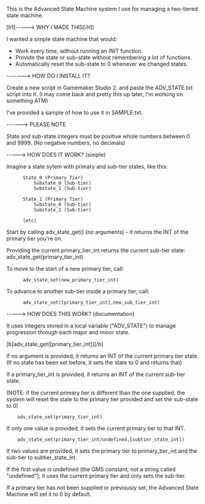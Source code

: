 This is the Advanced State Machine system I use for managing a two-tiered state machine.

[h1]-----> WHY I MADE THIS[/h1]

I wanted a simple state machine that would:
  * Work every time, without running an INIT function.
  * Provide the state or sub-state without remembering a lot of functions.
  * Automatically reset the sub-state to 0 whenever we changed states.
      

-------> HOW DO I INSTALL IT?

Create a new script in Gamemaker Studio 2, and paste the ADV_STATE.txt script into it. (I may come back and pretty this up later, I'm working on something ATM)

I've provided a sample of how to use it in SAMPLE.txt.
      

------> PLEASE NOTE

State and sub-state integers must be positive whole numbers between 0 and 9999.  (No negative numbers, no decimals)



-----> HOW DOES IT WORK? (simple)

Imagine a state sytem with primary and sub-tier states, like this:
      
          State_0 (Primary Tier)
              Substate_0 (Sub-tier)
              Substate_1 (Sub-tier)

          State_1 (Primary Tier)
              Substate_0 (Sub-tier)
              Substate_1 (Sub-tier)
          
          (etc)
      
Start by calling adv_state_get() (no arguments) - it returns the INT of the primary tier you're on.

Providing the current primary_tier_int returns the current sub-tier state: adv_state_get(primary_tier_int)

To move to the start of a new primary tier, call:
          
          adv_state_set(new_primary_tier_int)
          
To advance to another sub-tier inside a primary tier, call:
      
          adv_state_set([primary_tier_int],new_sub_tier_int)

          



-----> HOW DOES THIS WORK? (documentation)
    
It uses integers stored in a local variable ("ADV_STATE") to manage progression through each major and minor state.
    
[b]adv_state_get([primary_tier_int])[/b]
        
If no argument is provided, it returns an INT of the current primary tier state. (If no state has been set before, it sets the state to 0 and returns that)

If a primary_tier_int is provided, it returns an INT of the current sub-tier state.

(NOTE: if the current primary tier is different than the one supplied, the system will reset the state to the primary tier provided and set the sub-state to 0)

        
    
        adv_state_set(primary_tier_int)
        
If only one value is provided, it sets the current primary tier to that INT.


        adv_state_set(primary_tier_int/undefined,[subtier_state_int])

If two values are provided, it sets the primary tier to primary_tier_int and the sub-tier to subtier_state_int.

If the first value is undefined (the GMS constant, not a string called "undefined"), it uses the current primary tier and only sets the sub-tier.

If a primary tier has not been supplied or previously set, the Advanced State Machine will set it to 0 by default.


